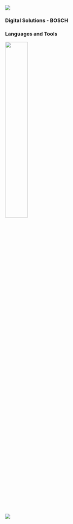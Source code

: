 <img src="https://www.imagensanimadas.com/data/media/562/linha-imagem-animada-0015.gif">

### Digital Solutions - BOSCH
### Languages and Tools 

<div align="left">
<p>
    <a>
        <img src="https://skillicons.dev/icons?i=py,java,github" width="38%" height="38%"/>
    </a>
</p>
</div>
<br>    
<img src="https://www.imagensanimadas.com/data/media/562/linha-imagem-animada-0015.gif">


